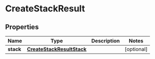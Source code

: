 

# CreateStackResult


## Properties

| Name | Type | Description | Notes |
|------------ | ------------- | ------------- | -------------|
|**stack** | [**CreateStackResultStack**](CreateStackResultStack.md) |  |  [optional] |



